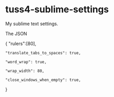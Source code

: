tuss4-sublime-settings
======================

My sublime text settings.

The JSON

{
	"rulers":[80],

	"translate_tabs_to_spaces": true,

	"word_wrap": true,

	"wrap_width": 80,

	"close_windows_when_empty": true,
}
